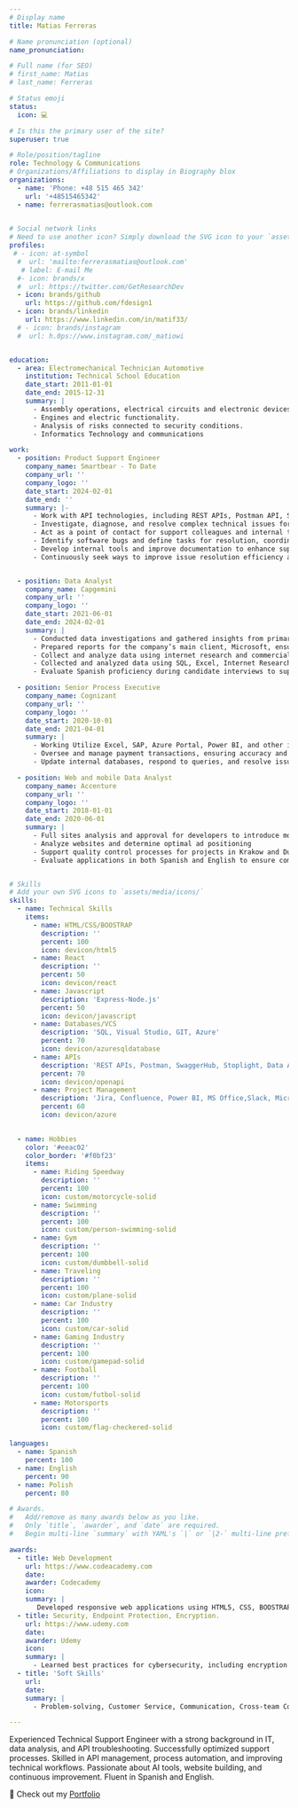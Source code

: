 ```yaml
---
# Display name
title: Matias Ferreras

# Name pronunciation (optional)
name_pronunciation: 

# Full name (for SEO)
# first_name: Matias
# last_name: Ferreras

# Status emoji
status:
  icon: 💻

# Is this the primary user of the site?
superuser: true

# Role/position/tagline
role: Technology & Communications
# Organizations/Affiliations to display in Biography blox
organizations:
  - name: 'Phone: +48 515 465 342'
    url: '+48515465342'
  - name: ferrerasmatias@outlook.com
  

# Social network links
# Need to use another icon? Simply download the SVG icon to your `assets/media/icons/` folder.
profiles:
 # - icon: at-symbol
  #  url: 'mailto:ferrerasmatias@outlook.com'
   # label: E-mail Me
  #- icon: brands/x
  #  url: https://twitter.com/GetResearchDev
  - icon: brands/github
    url: https://github.com/fdesign1
  - icon: brands/linkedin
    url: https://www.linkedin.com/in/matif33/
  # - icon: brands/instagram
  #  url: h.0ps://www.instagram.com/_matiowi


education:
  - area: Electromechanical Technician Automotive
    institution: Technical School Education
    date_start: 2011-01-01
    date_end: 2015-12-31
    summary: |
      - Assembly operations, electrical circuits and electronic devices.
      - Engines and electric functionality.
      - Analysis of risks connected to security conditions.
      - Informatics Technology and communications

work:
  - position: Product Support Engineer
    company_name: Smartbear - To Date
    company_url: ''
    company_logo: ''
    date_start: 2024-02-01
    date_end: ''
    summary: |-
      - Work with API technologies, including REST APIs, Postman API, Stoplight, SwaggerHub, Web Services API, and OpenAPI Specification.
      - Investigate, diagnose, and resolve complex technical issues for external customers via email, GitHub, screen sharing, live chat, and other communication channels.
      - Act as a point of contact for support colleagues and internal teams, such as development, ensuring effective issue resolution and knowledge sharing.
      - Identify software bugs and define tasks for resolution, coordinating with the support and engineering teams as needed.
      - Develop internal tools and improve documentation to enhance support processes and customer self-service capabilities.
      - Continuously seek ways to improve issue resolution efficiency and enhance customer support experiences.  


  - position: Data Analyst  
    company_name: Capgemini
    company_url: ''
    company_logo: ''
    date_start: 2021-06-01
    date_end: 2024-02-01
    summary: |
      - Conducted data investigations and gathered insights from primary and secondary sources, utilizing tools like MS Office and Microsoft SQL Server.
      - Prepared reports for the company’s main client, Microsoft, ensuring accuracy and relevance
      - Collect and analyze data using internet research and commercial database platforms to support business decisions.
      - Collected and analyzed data using SQL, Excel, Internet Research and other tools.
      - Evaluate Spanish proficiency during candidate interviews to support recruitment processes.

  - position: Senior Process Executive
    company_name: Cognizant
    company_url: ''
    company_logo: ''
    date_start: 2020-10-01
    date_end: 2021-04-01
    summary: |
      - Working Utilize Excel, SAP, Azure Portal, Power BI, and other internal tools to extract and manage required documentation.
      - Oversee and manage payment transactions, ensuring accuracy and compliance with internal procedures
      - Update internal databases, respond to queries, and resolve issues to ensure data integrity and efficient operations.

  - position: Web and mobile Data Analyst
    company_name: Accenture
    company_url: ''
    company_logo: ''
    date_start: 2018-01-01
    date_end: 2020-06-01
    summary: |
      - Full sites analysis and approval for developers to introduce monetizable advertisements.
      - Analyze websites and determine optimal ad positioning
      - Support quality control processes for projects in Krakow and Dublin
      - Evaluate applications in both Spanish and English to ensure compliance and functionality.


# Skills
# Add your own SVG icons to `assets/media/icons/`
skills:
  - name: Technical Skills
    items:
      - name: HTML/CSS/BOOSTRAP
        description: ''
        percent: 100
        icon: devicon/html5
      - name: React
        description: ''
        percent: 50
        icon: devicon/react
      - name: Javascript
        description: 'Express-Node.js'
        percent: 50
        icon: devicon/javascript
      - name: Databases/VCS
        description: 'SQL, Visual Studio, GIT, Azure'
        percent: 70
        icon: devicon/azuresqldatabase
      - name: APIs
        description: 'REST APIs, Postman, SwaggerHub, Stoplight, Data Analysis, Troubleshooting, Process Automation.'
        percent: 70
        icon: devicon/openapi
      - name: Project Management
        description: 'Jira, Confluence, Power BI, MS Office,Slack, Microsoft Teams, Google Workspace'
        percent: 60
        icon: devicon/azure
      

  - name: Hobbies
    color: '#eeac02'
    color_border: '#f0bf23'
    items:
      - name: Riding Speedway
        description: ''
        percent: 100
        icon: custom/motorcycle-solid
      - name: Swimming
        description: ''
        percent: 100
        icon: custom/person-swimming-solid
      - name: Gym
        description: ''
        percent: 100
        icon: custom/dumbbell-solid
      - name: Traveling
        description: ''
        percent: 100
        icon: custom/plane-solid
      - name: Car Industry
        description: ''
        percent: 100
        icon: custom/car-solid
      - name: Gaming Industry
        description: ''
        percent: 100
        icon: custom/gamepad-solid
      - name: Football
        description: ''
        percent: 100
        icon: custom/futbol-solid
      - name: Motorsports
        description: ''
        percent: 100
        icon: custom/flag-checkered-solid

languages:
  - name: Spanish
    percent: 100
  - name: English
    percent: 90
  - name: Polish
    percent: 80

# Awards.
#   Add/remove as many awards below as you like.
#   Only `title`, `awarder`, and `date` are required.
#   Begin multi-line `summary` with YAML's `|` or `|2-` multi-line prefix and indent 2 spaces below.

awards:
  - title: Web Development
    url: https://www.codeacademy.com
    date: 
    awarder: Codecademy
    icon: 
    summary: |
       Developed responsive web applications using HTML5, CSS, BOOSTRAP, REACT and JavaScript.
  - title: Security, Endpoint Protection, Encryption.
    url: https://www.udemy.com
    date: 
    awarder: Udemy
    icon: 
    summary: |
      - Learned best practices for cybersecurity, including encryption and endpoint protection
  - title: 'Soft Skills'
    url: 
    date: 
    summary: |
      - Problem-solving, Customer Service, Communication, Cross-team Collaboration, Knowledge Sharing.

---
```

Experienced Technical Support Engineer with a strong background in IT, data analysis, and API troubleshooting. Successfully optimized support processes. Skilled in API management, process automation, and improving technical workflows. Passionate about AI tools, website building, and continuous improvement. Fluent in Spanish and English.

🚀 Check out my [ Portfolio](https://matiasferreras.netlify.app)










